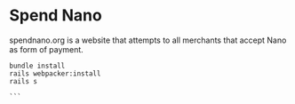 # Spend Nano

spendnano.org is a website that attempts to all merchants that accept Nano as form of payment.

````
bundle install
rails webpacker:install
rails s

```